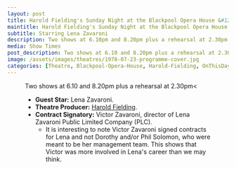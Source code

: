 ```yaml
---
layout: post
title: Harold Fielding's Sunday Night at the Blackpool Opera House &#124; 27 May 1979
maintitle: Harold Fielding's Sunday Night at the Blackpool Opera House
subtitle: Starring Lena Zavaroni
description: Two shows at 6.10pm and 8.20pm plus a rehearsal at 2.30pm The Contract for the show was signed by Victor Zavaroni.
media: Show Times
post_description: Two shows at 6.10 and 8.20pm plus a rehearsal at 2.30pm
image: /assets/images/theatres/1978-07-23-programme-cover.jpg
categories: [Theatre, Blackpool-Opera-House, Harold-Fielding, OnThisDay27May]
---
```


<figure class="fig3">
<div class="ChartCard">
<div class="CardItem">
<p>Two shows at 6.10 and 8.20pm plus a rehearsal at 2.30pm<</p>
<ul>
    <li><strong>Guest Star:</strong> Lena Zavaroni.</li>
    <li><strong>Theatre Producer:</strong> <a href="/1916-12-04-harold-fielding">Harold Fielding</a>.</li>
    <li><strong>Contract Signatory:</strong> Victor Zavaroni, director of Lena Zavaroni Public Limited Company (PLC).
        <ul>
            <li>It is interesting to note Victor Zavaroni signed contracts for Lena and not Dorothy and/or Phil Solomon, who were meant to be her management team. This shows that Victor was more involved in Lena's career than we may think.</li>
        </ul>
    </li>
</ul>
</div></div>
</figure>


